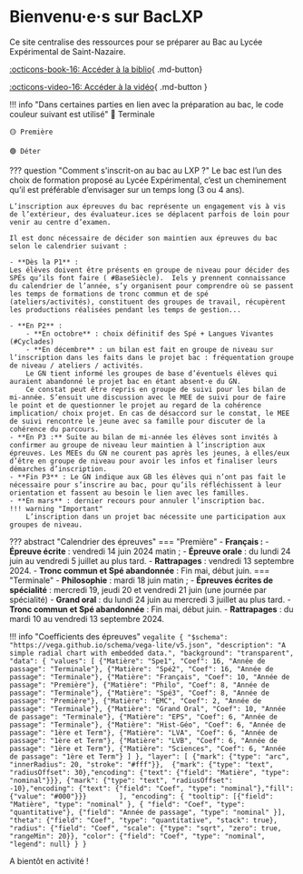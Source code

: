 # Bienvenu·e·s sur BacLXP

Ce site centralise des ressources pour se préparer au Bac au Lycée Expérimental de Saint-Nazaire.

[:octicons-book-16: Accéder à la biblio](https://biblio.lycee-experimental.org){ .md-button}

[:octicons-video-16: Accéder à la vidéo](https://video.lycee-experimental.org){ .md-button }


!!! info "Dans certaines parties en lien avec la préparation au bac, le code couleur suivant est utilisé"
    🔴 Terminale

    🟡 Première

    🟢 Déter


??? question "Comment s'inscrit-on au bac au LXP ?"
    Le bac est l’un des choix de formation proposé au Lycée Expérimental, c’est un cheminement qu’il est préférable d’envisager sur un temps long (3 ou 4 ans).  

    L’inscription aux épreuves du bac représente un engagement vis à vis de l’extérieur, des évaluateur.ices se déplacent parfois de loin pour venir au centre d’examen.  

    Il est donc nécessaire de décider son maintien aux épreuves du bac selon le calendrier suivant :

    - **Dès la P1** :  
    Les élèves doivent être présents en groupe de niveau pour décider des SPÉs qu’ils font faire ( #BaseSiècle).  Iels y prennent connaissance du calendrier de l’année, s’y organisent pour comprendre où se passent les temps de formations de tronc commun et de spé (ateliers/activités), constituent des groupes de travail, récupèrent les productions réalisées pendant les temps de gestion... 

    - **En P2** :
        - **En octobre** : choix définitif des Spé + Langues Vivantes (#Cyclades)
        - **En décembre** : un bilan est fait en groupe de niveau sur l’inscription dans les faits dans le projet bac : fréquentation groupe de niveau / ateliers / activités.  
        Le GN tient informé les groupes de base d’éventuels élèves qui auraient abandonné le projet bac en étant absent·e du GN. 
        Ce constat peut être repris en groupe de suivi pour les bilan de mi-année. S’ensuit une discussion avec le MEE de suivi pour de faire le point et de questionner le projet au regard de la cohérence implication/ choix projet. En cas de désaccord sur le constat, le MEE de suivi rencontre le jeune avec sa famille pour discuter de la cohérence du parcours.
    - **En P3 :** Suite au bilan de mi-année les élèves sont invités à confirmer au groupe de niveau leur maintien à l’inscription aux épreuves. Les MEEs du GN ne courent pas après les jeunes, à elles/eux d’être en groupe de niveau pour avoir les infos et finaliser leurs démarches d’inscription. 
    - **Fin P3** : Le GN indique aux GB les élèves qui n’ont pas fait le nécessaire pour s’inscrire au bac, pour qu’ils réfléchissent à leur orientation et fassent au besoin le lien avec les familles. 
    - **En mars** : dernier recours pour annuler l’inscription bac.
    !!! warning "Important" 
        L’inscription dans un projet bac nécessite une participation aux groupes de niveau.


??? abstract "Calendrier des épreuves"
    === "Première"
        - **Français :**
            - **Épreuve écrite** : vendredi 14 juin 2024 matin ;
            - **Épreuve orale** : du lundi 24 juin au vendredi 5 juillet au plus tard.
            - **Rattrapages** : vendredi 13 septembre 2024.
        - **Tronc commun et Spé abandonnée** : Fin mai, début juin.
    === "Terminale"
        - **Philosophie** : mardi 18 juin matin ;
        - **Épreuves écrites de spécialité** : mercredi 19, jeudi 20 et vendredi 21 juin (une journée par spécialité)
        - **Grand oral** : du lundi 24 juin au mercredi 3 juillet au plus tard.
        - **Tronc commun et Spé abandonnée** : Fin mai, début juin.
        - **Rattrapages** : du mardi 10 au vendredi 13 septembre 2024.


!!! info "Coefficients des épreuves"
    ```vegalite
    {
    "$schema": "https://vega.github.io/schema/vega-lite/v5.json",
    "description": "A simple radial chart with embedded data.",
    "background": "transparent",
    "data": {
        "values": [
        {"Matière": "Spe1", "Coef": 16, "Année de passage": "Terminale"},
        {"Matière": "Spé2", "Coef": 16, "Année de passage": "Terminale"},
        {"Matière": "Français", "Coef": 10, "Année de passage": "Première"},
        {"Matière": "Philo", "Coef": 8, "Année de passage": "Terminale"},
        {"Matière": "Spé3", "Coef": 8, "Année de passage": "Première"},
        {"Matière": "EMC", "Coef": 2, "Année de passage": "Terminale"},
        {"Matière": "Grand Oral", "Coef": 10, "Année de passage": "Terminale"},
        {"Matière": "EPS", "Coef": 6, "Année de passage": "Terminale"},
        {"Matière": "Hist-Géo", "Coef": 6, "Année de passage": "1ère et Term"},
        {"Matière": "LVA", "Coef": 6, "Année de passage": "1ère et Term"},
        {"Matière": "LVB", "Coef": 6, "Année de passage": "1ère et Term"},
        {"Matière": "Sciences", "Coef": 6, "Année de passage": "1ère et Term"}
        ]
        },
        "layer": [
        {"mark": {"type": "arc", "innerRadius": 20, "stroke": "#fff"}}, 
        {"mark": {"type": "text", "radiusOffset": 30},"encoding": {"text": {"field": "Matière", "type": "nominal"}}},
        {"mark": {"type": "text", "radiusOffset": -10},"encoding": {"text": {"field": "Coef", "type": "nominal"},"fill": {"value": "#000"}}}       
        ],
        "encoding": {
        "tooltip": [{"field": "Matière", "type": "nominal" }, { "field": "Coef", "type": "quantitative"}, {"field": "Année de passage", "type": "nominal" }],
        "theta": {"field": "Coef", "type": "quantitative", "stack": true},
        "radius": {"field": "Coef", "scale": {"type": "sqrt", "zero": true, "rangeMin": 20}},
        "color": {"field": "Coef", "type": "nominal", "legend": null}
        }
    }
    ```

A bientôt en activité !
